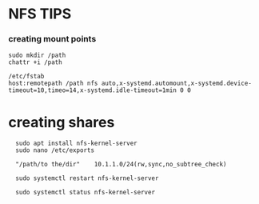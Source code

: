 # NFS TIPS

### creating mount points

    sudo mkdir /path
    chattr +i /path

    /etc/fstab
    host:remotepath /path nfs auto,x-systemd.automount,x-systemd.device-timeout=10,timeo=14,x-systemd.idle-timeout=1min 0 0

# creating shares

      sudo apt install nfs-kernel-server
      sudo nano /etc/exports

      "/path/to the/dir"	10.1.1.0/24(rw,sync,no_subtree_check)

      sudo systemctl restart nfs-kernel-server

      sudo systemctl status nfs-kernel-server

